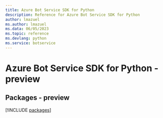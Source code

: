 ```yaml
---
title: Azure Bot Service SDK for Python
description: Reference for Azure Bot Service SDK for Python
author: lmazuel
ms.author: lmazuel
ms.data: 06/05/2023
ms.topic: reference
ms.devlang: python
ms.service: botservice
---
```

# Azure Bot Service SDK for Python - preview
## Packages - preview
[!INCLUDE [packages](bot-service-index.md)]